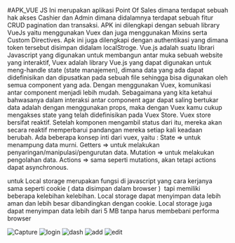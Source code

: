 #APK_VUE JS
Ini merupakan aplikasi Point Of Sales dimana terdapat sebuah hak akses
Cashier dan Admin dimana didalamnya terdapat sebuah fitur CRUD pagination dan transaksi.
APK ini dilengkapi dengan sebuah library VueJs yaitu menggunakan Vuex dan juga menggunakan Mixins serta Custom Directives.
Apk ini juga dilengkapi dengan authentikasi yang dimana token tersebut disimpan didalam localStroge.
Vue.js adalah suatu librari Javascript yang digunakan untuk membangun antar muka sebuah website yang interaktif,
Vuex adalah library Vue.js yang dapat digunakan untuk meng-handle state (state manajemen), dimana data yang ada dapat didefinisikan dan dipusatkan pada sebuah file sehingga bisa digunakan oleh semua component yang ada.
Dengan menggunakan Vuex, komunikasi antar component menjadi lebih mudah. Sebagaimana yang kita ketahui bahwasanya dalam interaksi antar component agar dapat saling bertukar data adalah dengan menggunakan props, maka dengan Vuex kamu cukup mengakses state yang telah didefinisikan pada Vuex Store.
Vuex store bersifat reaktif. Setelah komponen mengambil status dari itu, mereka akan secara reaktif memperbarui pandangan mereka setiap kali keadaan berubah.
Ada beberapa konsep inti dari vuex, yaitu :
State => untuk menampung data murni.
Getters => untuk melakukan penyaringan/manipulasi/pengurutan data.
Mutation => untuk melakukan pengolahan data.
Actions => sama seperti mutations, akan tetapi actions dapat asynchronous.

untuk Local storage merupakan fungsi di javascript yang cara kerjanya sama seperti cookie ( data disimpan dalam browser )  tapi memiliki beberapa kelebihan kelebihan. Local storage dapat menyimpan data lebih aman dan lebih besar dibandingkan dengan cookie. Local storage juga dapat menyimpan data lebih dari 5 MB tanpa harus membebani performa browser

![Capture](https://user-images.githubusercontent.com/53321389/96840353-85e3e900-1474-11eb-900c-9769279695bd.PNG)
![login](https://user-images.githubusercontent.com/53321389/94086632-c16ba300-fe35-11ea-9611-36bd899b520d.PNG)
![dash](https://user-images.githubusercontent.com/53321389/94086635-c4669380-fe35-11ea-8396-ec025ebccca9.PNG)
![add](https://user-images.githubusercontent.com/53321389/94086638-c6c8ed80-fe35-11ea-99ed-f76dc3cf36e8.PNG)
![edit](https://user-images.githubusercontent.com/53321389/94086641-c892b100-fe35-11ea-85f4-8200b5051caf.PNG)

